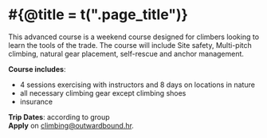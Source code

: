 # #{@title = t(".page_title")}

This advanced course is a weekend course designed for climbers looking to learn the tools of the trade. The course will include Site safety, Multi-pitch climbing, natural gear placement, self-rescue and anchor management.

**Course includes**:

- 4 sessions exercising with instructors and 8 days on locations in nature
- all necessary climbing gear except climbing shoes
- insurance

**Trip Dates**: according to group<br>
**Apply** on <climbing@outwardbound.hr>.
